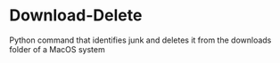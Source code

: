 # Download-Delete
Python command that identifies junk and deletes it from the downloads folder of a MacOS system
